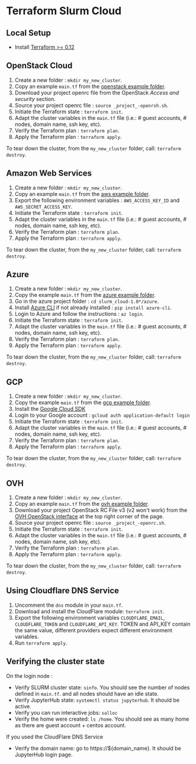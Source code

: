 # Terraform Slurm Cloud

## Local Setup

- Install [Terraform >= 0.12](https://www.terraform.io/downloads.html)

## OpenStack Cloud

1. Create a new folder : `mkdir my_new_cluster`.
2. Copy an example `main.tf` from the [openstack example folder](https://git.computecanada.ca/magic_castle/slurm_cloud/tree/master/examples/openstack).
3. Download your project openrc file from the OpenStack _Access and security_ section.
4. Source your project openrc file : `source _project_-openrsh.sh`.
5. Initiate the Terraform state : `terraform init`.
6. Adapt the cluster variables in the `main.tf` file (i.e.: # guest accounts, # nodes, domain name, ssh key, etc).
7. Verify the Terraform plan : `terraform plan`.
8. Apply the Terraform plan : `terraform apply`.

To tear down the cluster, from the `my_new_cluster` folder, call: `terraform destroy`.

## Amazon Web Services

1. Create a new folder : `mkdir my_new_cluster`.
2. Copy an example `main.tf` from the [aws example folder](https://git.computecanada.ca/magic_castle/slurm_cloud/tree/master/examples/aws).
3. Export the following environment variables : `AWS_ACCESS_KEY_ID` and `AWS_SECRET_ACCESS_KEY`.
4. Initiate the Terraform state : `terraform init`.
5. Adapt the cluster variables in the `main.tf` file (i.e.: # guest accounts, # nodes, domain name, ssh key, etc).
6. Verify the Terraform plan : `terraform plan`.
7. Apply the Terraform plan : `terraform apply`.

To tear down the cluster, from the `my_new_cluster` folder, call: `terraform destroy`.

## Azure

1. Create a new folder : `mkdir my_new_cluster`.
2. Copy the example `main.tf` from the [azure example folder](https://git.computecanada.ca/magic_castle/slurm_cloud/tree/master/examples/azure).
3. Go in the azure project folder : `cd slurm_cloud-1.0*/azure`.
4. Install [Azure CLI](https://docs.microsoft.com/en-us/cli/azure/install-azure-cli) if not already installed : `pip install azure-cli`.
5. Login to Azure and follow the instructions : `az login`.
6. Initiate the Terraform state : `terraform init`.
7. Adapt the cluster variables in the `main.tf` file (i.e.: # guest accounts, # nodes, domain name, ssh key, etc).
8. Verify the Terraform plan : `terraform plan`.
9. Apply the Terraform plan : `terraform apply`.

To tear down the cluster, from the `my_new_cluster` folder, call: `terraform destroy`.

## GCP

1. Create a new folder : `mkdir my_new_cluster`.
2. Copy the example `main.tf` from the [gcp example folder](https://git.computecanada.ca/magic_castle/slurm_cloud/tree/master/examples/gcp).
3. Install the [Google Cloud SDK](https://cloud.google.com/sdk/install)
4. Login to your Google account : `gcloud auth application-default login`
5. Initiate the Terraform state : `terraform init`.
6. Adapt the cluster variables in the `main.tf` file (i.e.: # guest accounts, # nodes, domain name, ssh key, etc).
7. Verify the Terraform plan : `terraform plan`.
8. Apply the Terraform plan : `terraform apply`.

To tear down the cluster, from the `my_new_cluster` folder, call: `terraform destroy`.

## OVH

1. Create a new folder : `mkdir my_new_cluster`.
2. Copy an example `main.tf` from the [ovh example folder](https://git.computecanada.ca/magic_castle/slurm_cloud/tree/master/examples/ovh).
3. Download your project OpenStack RC File v3 (v2 won't work) from the [OVH OpenStack interface](https://horizon.cloud.ovh.net/project/) at the top right corner of the page.
4. Source your project openrc file : `source _project_-openrc.sh`.
5. Initiate the Terraform state : `terraform init`.
6. Adapt the cluster variables in the `main.tf` file (i.e.: # guest accounts, # nodes, domain name, ssh key, etc).
7. Verify the Terraform plan : `terraform plan`.
8. Apply the Terraform plan : `terraform apply`.

To tear down the cluster, from the `my_new_cluster` folder, call: `terraform destroy`.

## Using Cloudflare DNS Service

1. Uncomment the `dns` module in your `main.tf`.
2. Download and install the CloudFlare module: `terraform init`.
2. Export the following environment variables `CLOUDFLARE_EMAIL`, `CLOUDFLARE_TOKEN` and `CLOUDFLARE_API_KEY`. TOKEN and API_KEY contain the same value, different providers expect different environment variables.
3. Run `terraform apply`.

## Verifying the cluster state

On the login node :
- Verify SLURM cluster state: `sinfo`. You should see the number of nodes defined in `main.tf`.
and all nodes should have an idle state.
- Verify JupyterHub state: `systemctl status jupyterhub`. It should be active.
- Verify you can run interactive jobs: `salloc`
- Verify the home were created: `ls /home`. You should see as many home as there are guest account + centos account.

If you used the CloudFlare DNS Service
- Verify the domain name: go to https://${domain_name}. It should be JupyterHub login page.
